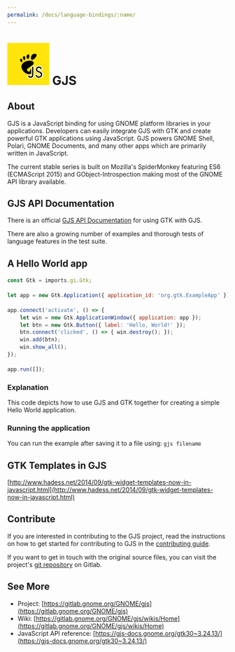 ```yaml
---
permalink: /docs/language-bindings/:name/
---
```

# ![GJS and GTK Binding](/assets/img/docs/docs-jsgnome.png) GJS

## About

GJS is a JavaScript binding for using GNOME platform libraries in your
applications. Developers can easily integrate GJS with GTK and create
powerful GTK applications using JavaScript. GJS powers GNOME Shell, Polari,
GNOME Documents, and many other apps which are primarily written in
JavaScript.

The current stable series is built on Mozilla's SpiderMonkey featuring ES6
(ECMAScript 2015) and GObject-Introspection making most of the GNOME API
library available.

## GJS API Documentation

There is an official [GJS API Documentation](https://gjs-docs.gnome.org/gtk30~3.24.8/)
for using GTK with GJS.

There are also a growing number of examples and thorough tests of language
features in the test suite.

## A Hello World app

```javascript
const Gtk = imports.gi.Gtk;

let app = new Gtk.Application({ application_id: 'org.gtk.ExampleApp' });

app.connect('activate', () => {
    let win = new Gtk.ApplicationWindow({ application: app });
    let btn = new Gtk.Button({ label: 'Hello, World!' });
    btn.connect('clicked', () => { win.destroy(); });
    win.add(btn);
    win.show_all();
});

app.run([]);
```

### Explanation

This code depicts how to use GJS and GTK together for creating a simple
Hello World application.

### Running the application

You can run the example after saving it to a file using:
`gjs filename`

## GTK Templates in GJS

[http://www.hadess.net/2014/09/gtk-widget-templates-now-in-javascript.html](http://www.hadess.net/2014/09/gtk-widget-templates-now-in-javascript.html)

## Contribute

If you are interested in contributing to the GJS project, read the
instructions on how to get started for contributing to GJS in the
[contributing guide](https://gitlab.gnome.org/GNOME/gjs/tree/master/CONTRIBUTING.md).

If you want to get in touch with the original source files, you can visit
the project's [git repository](https://gitlab.gnome.org/GNOME/gjs/) on
Gitlab.

## See More

* Project: [https://gitlab.gnome.org/GNOME/gjs](https://gitlab.gnome.org/GNOME/gjs)
* Wiki: [https://gitlab.gnome.org/GNOME/gjs/wikis/Home](https://gitlab.gnome.org/GNOME/gjs/wikis/Home)
* JavaScript API reference: [https://gjs-docs.gnome.org/gtk30~3.24.13/](https://gjs-docs.gnome.org/gtk30~3.24.13/)
